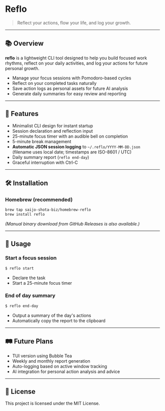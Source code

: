 # Reflo

> Reflect your actions, flow your life, and log your growth.

---

## 📚 Overview

**reflo** is a lightweight CLI tool designed to help you build focused work rhythms, reflect on your daily activities, and log your actions for future personal growth.

- Manage your focus sessions with Pomodoro-based cycles
- Reflect on your completed tasks naturally
- Save action logs as personal assets for future AI analysis
- Generate daily summaries for easy review and reporting

---

## 🚀 Features

- Minimalist CLI design for instant startup
- Session declaration and reflection input
- 25-minute focus timer with an audible bell on completion
- 5-minute break management
- **Automatic JSON session logging** to `~/.reflo/YYYY-MM-DD.json`
  (filename uses local date; timestamps are ISO-8601 / UTC)
- Daily summary report (`reflo end-day`)
- Graceful interruption with Ctrl-C

---

## 🛠 Installation

### Homebrew (recommended)

```bash
brew tap saijo-shota-biz/homebrew-reflo
brew install reflo
```

_(Manual binary download from GitHub Releases is also available.)_

---

## 📝 Usage

### Start a focus session

```bash
$ reflo start
```
- Declare the task
- Start a 25-minute focus timer

### End of day summary

```bash
$ reflo end-day
```
- Output a summary of the day's actions
- Automatically copy the report to the clipboard

---

## 🛤 Future Plans

- TUI version using Bubble Tea
- Weekly and monthly report generation
- Auto-logging based on active window tracking
- AI integration for personal action analysis and advice

---

## 📜 License

This project is licensed under the MIT License.
